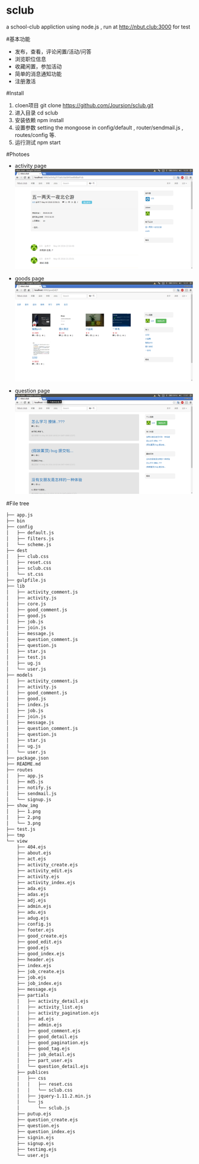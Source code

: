 # sclub
a school-club appliction using  node.js ,  run at   http://nbut.club:3000   for test

#基本功能
- 发布，查看，评论闲置/活动/问答
- 浏览职位信息
- 收藏闲置，参加活动
- 简单的消息通知功能
- 注册激活

#Install
1. cloen项目 git clone https://github.com/Joursion/sclub.git
2. 进入目录 cd sclub 
3. 安装依赖 npm install
4. 设置参数 setting the mongoose in config/default , router/sendmail.js , routes/config 等.
5. 运行测试 npm start

#Photoes
- activity page
![activity page](https://raw.githubusercontent.com/Joursion/Sclub/master/show_img/1.png)

- goods page
![goods page](https://raw.githubusercontent.com/Joursion/Sclub/master/show_img/2.png)

- question page
![question page](https://raw.githubusercontent.com/Joursion/Sclub/master/show_img/3.png)

#File tree

```
├── app.js
├── bin
├── config
│   ├── default.js
│   ├── filters.js
│   └── scheme.js
├── dest
│   ├── club.css
│   ├── reset.css
│   ├── sclub.css
│   └── st.css
├── gulpfile.js
├── lib
│   ├── activity_comment.js
│   ├── activity.js
│   ├── core.js
│   ├── good_comment.js
│   ├── good.js
│   ├── job.js
│   ├── join.js
│   ├── message.js
│   ├── question_comment.js
│   ├── question.js
│   ├── star.js
│   ├── test.js
│   ├── ug.js
│   └── user.js
├── models
│   ├── activity_comment.js
│   ├── activity.js
│   ├── good_comment.js
│   ├── good.js
│   ├── index.js
│   ├── job.js
│   ├── join.js
│   ├── message.js
│   ├── question_comment.js
│   ├── question.js
│   ├── star.js
│   ├── ug.js
│   └── user.js
├── package.json
├── README.md
├── routes
│   ├── app.js
│   ├── md5.js
│   ├── notify.js
│   ├── sendmail.js
│   └── signup.js
├── show_img
│   ├── 1.png
│   ├── 2.png
│   └── 3.png
├── test.js
├── tmp
└── view
    ├── 404.ejs
    ├── about.ejs
    ├── act.ejs
    ├── activity_create.ejs
    ├── activity_edit.ejs
    ├── activity.ejs
    ├── activity_index.ejs
    ├── ada.ejs
    ├── adas.ejs
    ├── adj.ejs
    ├── admin.ejs
    ├── adu.ejs
    ├── adug.ejs
    ├── config.js
    ├── footer.ejs
    ├── good_create.ejs
    ├── good_edit.ejs
    ├── good.ejs
    ├── good_index.ejs
    ├── header.ejs
    ├── index.ejs
    ├── job_create.ejs
    ├── job.ejs
    ├── job_index.ejs
    ├── message.ejs
    ├── partials
    │   ├── activity_detail.ejs
    │   ├── activity_list.ejs
    │   ├── activity_pagination.ejs
    │   ├── ad.ejs
    │   ├── admin.ejs
    │   ├── good_comment.ejs
    │   ├── good_detail.ejs
    │   ├── good_pagination.ejs
    │   ├── good_tag.ejs
    │   ├── job_detail.ejs
    │   ├── part_user.ejs
    │   └── question_detail.ejs
    ├── publices
    │   ├── css
    │   │   ├── reset.css
    │   │   └── sclub.css
    │   ├── jquery-1.11.2.min.js
    │   └── js
    │       └── sclub.js
    ├── putup.ejs
    ├── question_create.ejs
    ├── question.ejs
    ├── question_index.ejs
    ├── signin.ejs
    ├── signup.ejs
    ├── testimg.ejs
    └── user.ejs


```